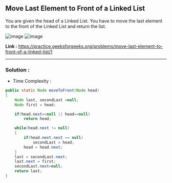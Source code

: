 ## Move Last Element to Front of a Linked List

You are given the head of a Linked List. You have to move the last element to the front of the Linked List and return the list.

![image](https://user-images.githubusercontent.com/23376002/196031059-10de49ca-e71c-4394-a9de-55ff10d69800.png)
![image](https://user-images.githubusercontent.com/23376002/196031071-b02e117c-8667-4ec7-aeb3-1eb2e533f59f.png)


**Link :** https://practice.geeksforgeeks.org/problems/move-last-element-to-front-of-a-linked-list/1

--------------------------------------------------------------------------------------------------------------------------------------------------------


### Solution :

- Time Complexity :


```java
public static Node moveToFront(Node head) 
{
    Node last, secondLast =null;
    Node first = head;

    if(head.next==null || head==null)
        return head;

    while(head.next != null)
    {
        if(head.next.next == null)
            secondLast = head;
        head = head.next;
    }
    last = secondLast.next;
    last.next = first;
    secondLast.next=null;
    return last;
}

```


